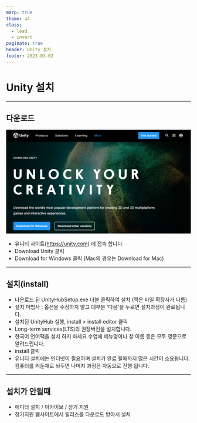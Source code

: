 ```yaml
---
marp: true
theme: a4
class:
  - lead
  - invert
paginate: true
header: Unity 설치
footer: 2023-03-02
---
```


# Unity 설치

---

## 다운로드
![bg right w:650](../../Marp_images/Unity3d/Unity_homepage.png)
- 유니티 사이트(https://unity.com) 에 접속 합니다.
- Download Unity 클릭
- Download for Windows 클릭 (Mac의 경우는 Download for Mac)

---

## 설치(install)
- 다운로드 된 UnityHubSetup.exe 더블 클릭하여 설치 (맥은 파일 확장자가 다름)
- 설치 마법사 : 옵션을 수정하지 말고 대부분 '다음'을 누르면 설치과정이 완료됩니다.
- 설치된 UnityHub 실행, install > install editor 클릭
- Long-term services(LTS)의 권장버전을 설치합니다.
- 한국어 언어팩을 설치 하지 마세요 수업에 메뉴명이나 창 이름 등은 모두 영문으로 알려드립니다.
- install 클릭
- 유니티 설치에는 인터넷이 필요하며 설치가 완료 될때까지 많은 시간이 소요됩니다. 컴퓨터를 켜둔채로 놔두면 나머지 과정은 자동으로 진행 됩니다.

---

## 설치가 안될때
- 에디터 설치 / 아카이브 / 장기 지원
- 장기지원 웹사이트에서 릴리스를 다운로드 받아서 설치